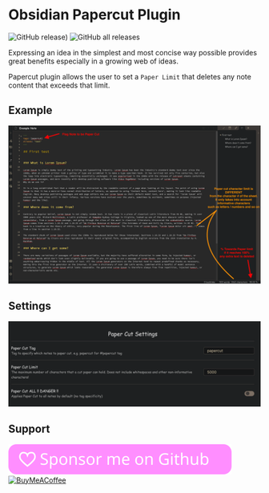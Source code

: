 # Obsidian Papercut Plugin

![GitHub release)](https://img.shields.io/github/v/release/Darakah/obsidian-paper-cut)
![GitHub all releases](https://img.shields.io/github/downloads/Darakah/obsidian-paper-cut/total)

Expressing an idea in the simplest and most concise way possible provides great benefits especially in a growing web of ideas.

Papercut plugin allows the user to set a `Paper Limit` that deletes any note content that exceeds that limit.

## Example

![](https://raw.githubusercontent.com/Darakah/obsidian-paper-cut/main/images/example.png)

## Settings

![](https://raw.githubusercontent.com/Darakah/obsidian-paper-cut/main/images/settings.png)

## Support

[![Github Sponsorship](https://github.com/Darakah/Darakah/blob/main/icons/github_sponsor_btn.svg)](https://github.com/sponsors/Darakah) [<img src="https://cdn.buymeacoffee.com/buttons/v2/default-yellow.png" alt="BuyMeACoffee" width="100">](https://www.buymeacoffee.com/darakah)
